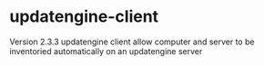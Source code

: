 updatengine-client
==================
Version 2.3.3
updatengine client allow computer and server to be inventoried automatically on an updatengine server

